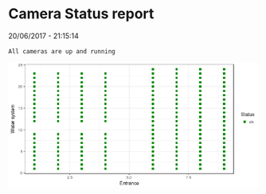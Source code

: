 Camera Status report
================
20/06/2017 - 21:15:14

    All cameras are up and running

![](camreport_files/figure-markdown_github/unnamed-chunk-2-1.png)
